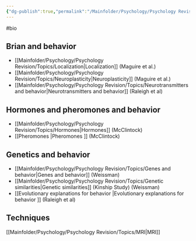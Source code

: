 ```yaml
---
{"dg-publish":true,"permalink":"/Mainfolder/Psychology/Psychology Revision/Topics/Biological Psychology/"}
---
```


#bio
## Brian and behavior 
- [[Mainfolder/Psychology/Psychology Revision/Topics/Localization\|Localization]] (Maguire et al.)
- [[Mainfolder/Psychology/Psychology Revision/Topics/Neuroplasticity\|Neuroplasticity]] (Maguire et al.)
- [[Mainfolder/Psychology/Psychology Revision/Topics/Neurotransmitters and behavior\|Neurotransmitters and behavior]] (Raleigh et al)

## Hormones and pheromones and behavior
- [[Mainfolder/Psychology/Psychology Revision/Topics/Hormones\|Hormones]] (McClintock)
- [[Pheromones \|Pheromones ]] (McClintock)

## Genetics and behavior 
- [[Mainfolder/Psychology/Psychology Revision/Topics/Genes and behavior\|Genes and behavior]] (Weissman)
- [[Mainfolder/Psychology/Psychology Revision/Topics/Genetic similarities\|Genetic similarities]] (Kinship Study) (Weissman)
- [[Evolutionary explanations for behavior \|Evolutionary explanations for behavior ]] (Raleigh et al)

## Techniques
[[Mainfolder/Psychology/Psychology Revision/Topics/MRI\|MRI]] 